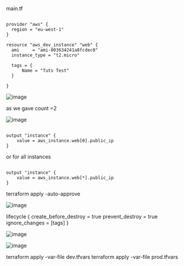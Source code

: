 












main.tf

```

provider "aws" {
  region = "eu-west-1"
}

resource "aws_dev_instance" "web" {
  ami     = "ami-003634241a8fcdec0"
  instance_type = "t2.micro"
  
  tags = {
      Name = "Tuts Test"
  }
  
}

```

![image](https://user-images.githubusercontent.com/33985509/99122828-594c6880-25ff-11eb-9984-1596b6a64bcb.png)

as we gave count =2 

![image](https://user-images.githubusercontent.com/33985509/99122933-80a33580-25ff-11eb-84d8-0101d842593e.png)

```

output "instance" {
	value = aws_instance.web[0].public_ip
}

```


or for all instances 

```

output "instance" {
	value = aws_instance.web[*].public_ip
}

```

terraform apply -auto-approve



![image](https://user-images.githubusercontent.com/33985509/99123785-2e631400-2601-11eb-8044-7caddaa64274.png)

lifecycle {
	create_before_destroy = true
	prevent_destroy = true
	ignore_changes = [tags]
}


![image](https://user-images.githubusercontent.com/33985509/99131363-3a57d180-2613-11eb-9b52-b55867aa9b99.png)


![image](https://user-images.githubusercontent.com/33985509/99132122-712ee700-2615-11eb-9d37-6de81b140234.png)

terraform apply -var-file dev.tfvars
terraform apply -var-file prod.tfvars
